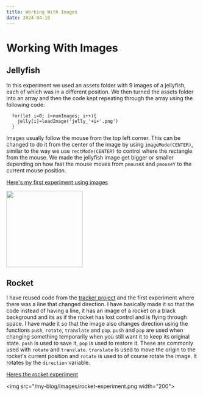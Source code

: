 ```yaml
---
title: Working With Images
date: 2024-04-18
---
```


# Working With Images

## Jellyfish

In this experiment we used an assets folder with 9 images of a jellyfish, each of which was in a different position. We then turned the assets folder into an array and then the code kept
repeating through the array using the following code:
```
  for(let i=0; i<numImages; i++){
    jelly[i]=loadImage('jelly_'+i+'.png')
  }
```
Images usually follow the mouse from the top left corner. This can be changed to do it from the center of the image by using `imageMode(CENTER)`, similar to the way we use `rectMode(CENTER)` to
control where the rectangle from the mouse. We made the jellyfish image get bigger or smaller depending on how fast the mouse moves from `pmouseX` and `pmouseY` to the current mouse position.

[Here's my first experiment using images](/my-blog/Code-Experiments/Jelly-fish/index.html)

<img src="/my-blog/Images/Jellyfish.png" width = "200">

## Rocket

I have reused code from the [tracker project](/my-blog/_posts/2024-03-14-Trackers.md) and the first experiment where there was a line that changed direction. I have basically made it so that the code instead of having a line, it has an image of a rocket on a black background and its as if the rocket has lost control and is flying through space. I have made it so that the image also changes direction using the functions `push`, `rotate`, `translate` and `pop`. `push` and `pop` are used when changing something temporarily when you still want it to keep its original state. `push` is used to save it, `pop` is used to restore it. These are commonly used with `rotate` and `translate`. `translate` is used to move the origin to the rocket's current position and `rotate` is used to of course rotate the image. It rotates by the `direction` variable. 

[Heres the rocket experiment](my-blog/Code-Experiments/Rocket/index.html)

<img src="/my-blog/Images/rocket-experiment.png width="200">
